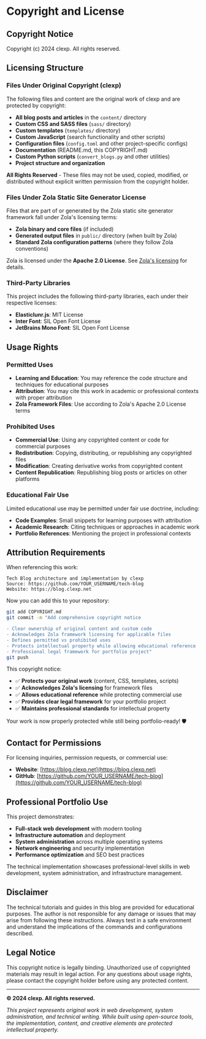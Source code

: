 # Copyright and License

## Copyright Notice

Copyright (c) 2024 clexp. All rights reserved.

## Licensing Structure

### Files Under Original Copyright (clexp)

The following files and content are the original work of clexp and are protected by copyright:

- **All blog posts and articles** in the `content/` directory
- **Custom CSS and SASS files** (`sass/` directory)
- **Custom templates** (`templates/` directory)
- **Custom JavaScript** (search functionality and other scripts)
- **Configuration files** (`config.toml` and other project-specific configs)
- **Documentation** (README.md, this COPYRIGHT.md)
- **Custom Python scripts** (`convert_blogs.py` and other utilities)
- **Project structure and organization**

**All Rights Reserved** - These files may not be used, copied, modified, or distributed without explicit written permission from the copyright holder.

### Files Under Zola Static Site Generator License

Files that are part of or generated by the Zola static site generator framework fall under Zola's licensing terms:

- **Zola binary and core files** (if included)
- **Generated output files** in `public/` directory (when built by Zola)
- **Standard Zola configuration patterns** (where they follow Zola conventions)

Zola is licensed under the **Apache 2.0 License**. See [Zola's licensing](https://github.com/getzola/zola/blob/master/LICENSE) for details.

### Third-Party Libraries

This project includes the following third-party libraries, each under their respective licenses:

- **Elasticlunr.js**: MIT License
- **Inter Font**: SIL Open Font License
- **JetBrains Mono Font**: SIL Open Font License

## Usage Rights

### Permitted Uses

- **Learning and Education**: You may reference the code structure and techniques for educational purposes
- **Attribution**: You may cite this work in academic or professional contexts with proper attribution
- **Zola Framework Files**: Use according to Zola's Apache 2.0 License terms

### Prohibited Uses

- **Commercial Use**: Using any copyrighted content or code for commercial purposes
- **Redistribution**: Copying, distributing, or republishing any copyrighted files
- **Modification**: Creating derivative works from copyrighted content
- **Content Republication**: Republishing blog posts or articles on other platforms

### Educational Fair Use

Limited educational use may be permitted under fair use doctrine, including:

- **Code Examples**: Small snippets for learning purposes with attribution
- **Academic Research**: Citing techniques or approaches in academic work
- **Portfolio References**: Mentioning the project in professional contexts

## Attribution Requirements

When referencing this work:

```
Tech Blog architecture and implementation by clexp
Source: https://github.com/YOUR_USERNAME/tech-blog
Website: https://blog.clexp.net
```

Now you can add this to your repository:

```bash
git add COPYRIGHT.md
git commit -m "Add comprehensive copyright notice

- Clear ownership of original content and custom code
- Acknowledges Zola framework licensing for applicable files
- Defines permitted vs prohibited uses
- Protects intellectual property while allowing educational reference
- Professional legal framework for portfolio project"
git push
```

This copyright notice:

- ✅ **Protects your original work** (content, CSS, templates, scripts)
- ✅ **Acknowledges Zola's licensing** for framework files
- ✅ **Allows educational reference** while protecting commercial use
- ✅ **Provides clear legal framework** for your portfolio project
- ✅ **Maintains professional standards** for intellectual property

Your work is now properly protected while still being portfolio-ready! 🛡️

## Contact for Permissions

For licensing inquiries, permission requests, or commercial use:

- **Website**: [https://blog.clexp.net](https://blog.clexp.net)
- **GitHub**: [https://github.com/YOUR_USERNAME/tech-blog](https://github.com/YOUR_USERNAME/tech-blog)

## Professional Portfolio Use

This project demonstrates:

- **Full-stack web development** with modern tooling
- **Infrastructure automation** and deployment
- **System administration** across multiple operating systems
- **Network engineering** and security implementation
- **Performance optimization** and SEO best practices

The technical implementation showcases professional-level skills in web development, system administration, and infrastructure management.

## Disclaimer

The technical tutorials and guides in this blog are provided for educational purposes. The author is not responsible for any damage or issues that may arise from following these instructions. Always test in a safe environment and understand the implications of the commands and configurations described.

## Legal Notice

This copyright notice is legally binding. Unauthorized use of copyrighted materials may result in legal action. For any questions about usage rights, please contact the copyright holder before using any protected content.

---

**© 2024 clexp. All rights reserved.**

_This project represents original work in web development, system administration, and technical writing. While built using open-source tools, the implementation, content, and creative elements are protected intellectual property._
